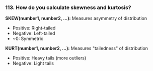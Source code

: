 ### 113. **How do you calculate skewness and kurtosis?**

**SKEW(number1, number2, ...):**
Measures asymmetry of distribution

- Positive: Right-tailed
- Negative: Left-tailed
- ~0: Symmetric

**KURT(number1, number2, ...):**
Measures "tailedness" of distribution

- Positive: Heavy tails (more outliers)
- Negative: Light tails
